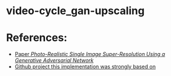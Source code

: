 # video-cycle_gan-upscaling

# References:

* [Paper _Photo-Realistic Single Image Super-Resolution Using a Generative Adversarial Network_](https://arxiv.org/abs/1609.04802)    
* [Github project this implementation was strongly based on](https://github.com/deepak112/Keras-SRGAN/)
